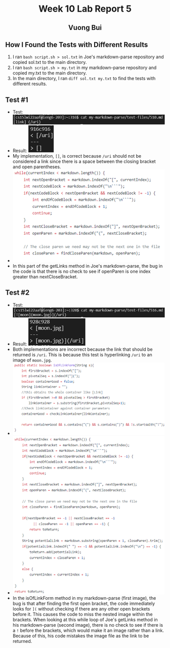 # <center> Week 10 Lab Report 5 </center>
## <center> Vuong Bui </center>
## How I Found the Tests with Different Results
1. I ran `bash script.sh > sol.txt` in Joe's markdown-parse repository and copied sol.txt to the main directory.
2. I ran `bash script.sh > my.txt` in my markdown-parse repository and copied my.txt to the main directory.
3. In the main directory, I ran `diff sol.txt my.txt` to find the tests with different results.
## Test #1
* Test: ![Image](SS5-1.png)
* Result: ![Image](SS5-2.png)
* My implementation, `[]`, is correct because `/uri` should not be considered a link since there is a space between the closing bracket and open parentheses.
* ![Image](SS5-3.png)
* In this part of the getLinks method in Joe's markdown-parse, the bug in the code is that there is no check to see if openParen is one index greater than nextCloseBracket.
## Test #2
* Test: ![Image](SS5-5.png)
* Result: ![Image](SS5-4.png)
* Both implementations are incorrect because the link that should be returned is `/uri`. This is because this test is hyperlinking `/uri` to an image of `moon.jpg`.
* ![Image](SS5-6.png)
* ![Image](SS5-7.png)
* In the isOfLinkForm method in my markdown-parse (first image), the bug is that after finding the first open bracket, the code immediately looks for `](` without checking if there are any other open brackets before it. This causes the code to miss the nested image within the brackets. When looking at this while loop of Joe's getLinks method in his markdown-parse (second image), there is no check to see if there is a `!` before the brackets, which would make it an image rather than a link. Because of this, his code mistakes the image file as the link to be returned.
